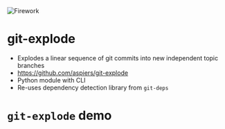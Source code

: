 <!-- .slide: data-state="blank-slide" class="full-screen" id="firework" data-menu-title="git-explode" data-timing="40" -->
<img alt="Firework" src="images/firework1.jpg"/>


<!-- .slide: data-state="normal" id="explode" data-menu-title="Details" data-timing="40" -->
# git-explode

*   Explodes a linear sequence of git commits into
    new independent topic branches
*   <!-- .element: class="fragment" -->
    https://github.com/aspiers/git-explode
*   <!-- .element: class="fragment" -->
    Python module with CLI
*   <!-- .element: class="fragment" -->
    Re-uses dependency detection library from `git-deps`


<!-- .slide: data-state="section-break" id="explode-demo" data-menu-title="git-explode demo" data-timing="40" -->
# `git-explode` demo

